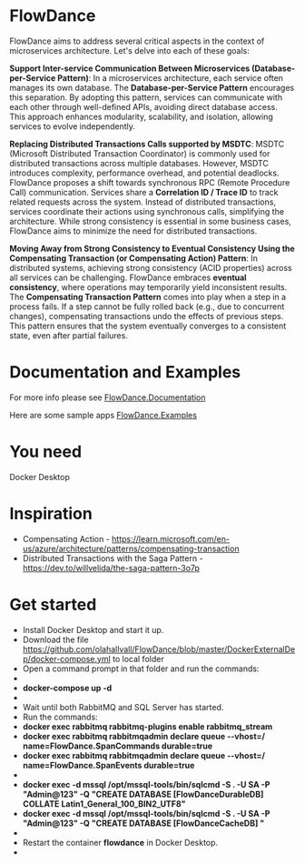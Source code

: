 # FlowDance
FlowDance aims to address several critical aspects in the context of microservices architecture. Let's delve into each of these goals:

**Support Inter-service Communication Between Microservices (Database-per-Service Pattern)**:
    In a microservices architecture, each service often manages its own database. The **Database-per-Service Pattern** encourages this separation.
    By adopting this pattern, services can communicate with each other through well-defined APIs, avoiding direct database access.
    This approach enhances modularity, scalability, and isolation, allowing services to evolve independently.

**Replacing Distributed Transactions Calls supported by MSDTC**:
    MSDTC (Microsoft Distributed Transaction Coordinator) is commonly used for distributed transactions across multiple databases.
    However, MSDTC introduces complexity, performance overhead, and potential deadlocks.
    FlowDance proposes a shift towards synchronous RPC (Remote Procedure Call) communication.
    Services share a **Correlation ID / Trace ID** to track related requests across the system.
    Instead of distributed transactions, services coordinate their actions using synchronous calls, simplifying the architecture.
    While strong consistency is essential in some business cases, FlowDance aims to minimize the need for distributed transactions.

**Moving Away from Strong Consistency to Eventual Consistency Using the Compensating Transaction (or Compensating Action) Pattern**:
    In distributed systems, achieving strong consistency (ACID properties) across all services can be challenging.
    FlowDance embraces **eventual consistency**, where operations may temporarily yield inconsistent results.
    The **Compensating Transaction Pattern** comes into play when a step in a process fails.
    If a step cannot be fully rolled back (e.g., due to concurrent changes), compensating transactions undo the effects of previous steps.
    This pattern ensures that the system eventually converges to a consistent state, even after partial failures.

 # Documentation and Examples

For more info please see [FlowDance.Documentation](https://olahallvall.github.io/FlowDance.Documentation/)

Here are some sample apps [FlowDance.Examples](https://github.com/olahallvall/FlowDance.Examples)

# You need
Docker Desktop

# Inspiration
- Compensating Action - https://learn.microsoft.com/en-us/azure/architecture/patterns/compensating-transaction
- Distributed Transactions with the Saga Pattern - https://dev.to/willvelida/the-saga-pattern-3o7p

# Get started
* Install Docker Desktop and start it up.
* Download the file https://github.com/olahallvall/FlowDance/blob/master/DockerExternalDep/docker-compose.yml to local folder
* Open a command prompt in that folder and run the commands: 
* 
* **docker-compose up -d**
* 
* Wait until both RabbitMQ and SQL Server has started.
* Run the commands: 
*  **docker exec rabbitmq rabbitmq-plugins enable rabbitmq_stream**
*  **docker exec rabbitmq rabbitmqadmin declare queue --vhost=/ name=FlowDance.SpanCommands durable=true**
*  **docker exec rabbitmq rabbitmqadmin declare queue --vhost=/ name=FlowDance.SpanEvents durable=true**
* 
*  **docker exec -d mssql /opt/mssql-tools/bin/sqlcmd -S . -U SA -P "Admin@123" -Q "CREATE DATABASE [FlowDanceDurableDB] COLLATE Latin1_General_100_BIN2_UTF8"**
*  **docker exec -d mssql /opt/mssql-tools/bin/sqlcmd -S . -U SA -P "Admin@123" -Q "CREATE DATABASE [FlowDanceCacheDB] "**
*  
* Restart the container **flowdance** in Docker Desktop. 
* 